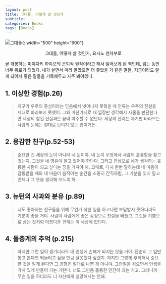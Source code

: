 ```yaml
---
layout: post
title: 그대들, 어떻게 살 것인가
subtitle: 
categories: Books
tags: [Books]
---
```


![그대들](https://github.com/chaewon1kim/chaewon1kim.github.io/assets/98368902/8b0c339a-cb56-40ac-808d-a73b1cea801d){: width="500" height="600"}  
<div align="center">그대들, 어떻게 살 것인가, 요시노 겐자부로 </div>  



곧 개봉하는 미야자키 하야오의 은퇴작 원작이라고 해서 읽어보게 된 책인데, 읽는 동안 너무 위로가 되었다.
내가 살면서 미리 알았으면 더 좋았을 거 같은 말들, 지금이라도 알게 되어서 좋은 말들을 기록해두고 자주 봐야겠다.


## 1. 이상한 경험(p.26)
> 지구가 우주의 중심이라는 믿음에서 벗어나지 못했을 때 인류는 우주의 진실을 제대로 바라보지 못했어. 그와 마찬가지로 내 입장만 생각해서 사물을 판단한다면 세상의 참된 진실과는 끝내 마주할 수 없단다. 세상의 진리는 자기만 바라보는 사람의 눈에는 절대로 보이지 않는 법이거든.

## 2. 용감한 친구(p.52-53)
> 중요한 건 세상의 눈이 아니라 네 눈이야. 네 눈이 무엇에서 사람의 훌륭함을 찾고 잇는지, 그것을 네 영혼이 알고 있어야 한단다. 그리고 진심으로 네가 생각하는 훌륭한 사람이 되고 싶다는 꿈을 가져야 해.
> 코페르, 다시 한번 말하는데 네 마음이 감동받을 때와 네 마음이 움직이는 순간을 소중히 간직하렴, 그 기분을 잊지 말고 언제나 그 뜻을 생각해 보도록 해.

## 3. 뉴턴의 사과와 분유 (p.89)
> 너도 좋아하는 친구들을 위해 무언가 착한 일을 하고나면 보답받지 못하더라도 기분이 좋을 거야. 사람이 사람에게 좋은 감정으로 친절을 베풀고, 그것을 기쁨으로 삼는 것처럼 아름다운 관계는 이 세상에 없단다.

## 4. 돌층계의 추억 (p.215)
> 하지만 그런 일이 생기더라도 네 인생에 손해가 되지는 않을 거야. 단순히 그 일만 놓고 본다면 되돌리고 싶을 만큼 잘못했다 싶겠지. 하지만 그렇게 후회해서 중요한 것을 알게 된다면 그 경험은 절대로 나쁜 게 아니야. 그런일을 겪으면서 인생을 가치 있게 만들어 가는 거란다. 너도 그만큼 훌륭한 인간이 되는 거고. 그러니까 무슨 일을 하더라도 너 자신에게 실망해서는 안돼. 